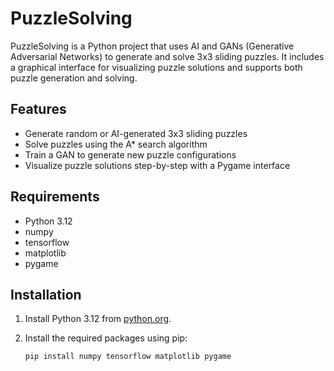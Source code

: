 # PuzzleSolving

PuzzleSolving is a Python project that uses AI and GANs (Generative Adversarial Networks) to generate and solve 3x3 sliding puzzles. It includes a graphical interface for visualizing puzzle solutions and supports both puzzle generation and solving.

## Features

- Generate random or AI-generated 3x3 sliding puzzles
- Solve puzzles using the A* search algorithm
- Train a GAN to generate new puzzle configurations
- Visualize puzzle solutions step-by-step with a Pygame interface

## Requirements

- Python 3.12
- numpy
- tensorflow
- matplotlib
- pygame

## Installation

1. Install Python 3.12 from [python.org](https://www.python.org/downloads/release/python-3120/).
2. Install the required packages using pip:

   ```bash
   pip install numpy tensorflow matplotlib pygame